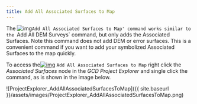 ```yaml
---
title: Add All Associated Surfaces to Map
---
```


The ![img](http://gcd6help.joewheaton.org/_/rsrc/1472842988539/gcd-command-reference/gcd-project-explorer/e-associated-surface-context-menu/ii-add-all-associated-surfaces-to-map/AddToMap.png)`Add All Associated Surfaces to Map' command works similar to the `Add All DEM Surveys` command, but only adds the Associated Surfaces. Note this command does not add DEM or error surfaces. This is a convenient command if you want to add your symbolized Associated Surfaces to the map quickly.

To  access the[![img](http://gcd6help.joewheaton.org/_/rsrc/1472842988539/gcd-command-reference/gcd-project-explorer/e-associated-surface-context-menu/ii-add-all-associated-surfaces-to-map/AddToMap.png)](http://gcd6help.joewheaton.org/gcd-command-reference/gcd-project-explorer/e-associated-surface-context-menu/ii-add-all-associated-surfaces-to-map/AddToMap.png?attredirects=0) `Add All Associated Surfaces to Map` right click the *Associated Surfaces* node in the *GCD Project Explorer* and single click the command, as is shown in the image below.

![ProjectExplorer_AddAllAssociatedSurfacesToMap]({{ site.baseurl }}/assets/images/ProjectExplorer_AddAllAssociatedSurfacesToMap.png)

